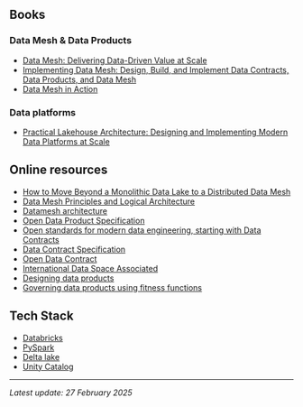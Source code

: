 
## Books

### Data Mesh & Data Products

- [Data Mesh: Delivering Data-Driven Value at Scale](https://www.amazon.com/Data-Mesh-Delivering-Data-Driven-Value/dp/1492092398)
- [Implementing Data Mesh: Design, Build, and Implement Data Contracts, Data Products, and Data Mesh](https://www.amazon.com/Implementing-Data-Mesh-Implement-Contracts/dp/1098156226/ref=sr_1_2?crid=2LNHODTL54EDL&dib=eyJ2IjoiMSJ9.PTnqYXf-FavvM2gWmOm001C4ban9V_cAtItCPuVX2T3lUeuXKOIlQxnod4RmpqYXsJDROR5-O8xtuIJYEGMRfeQVPo2SlTo7wyhV_vtKLUKMy-bRrmi29ThpwrCQ1FEipz0nzX_DD9VbzG7QoPHouZNkSGW9uQVf1aEaTT6PAhP6f-sIPl5O_BWJzeifXWvced92HgLwIV_forR7gi73CpSDkzF5E6f8qD0J8bql7DA.5L0MeoRhy-bYWGCND6zAh0LY8UfcmjMSkhX-mRsvKqE&dib_tag=se&keywords=data+mesh&qid=1740468942&s=books&sprefix=data+mesh%2Cstripbooks-intl-ship%2C213&sr=1-2)
- [Data Mesh in Action](https://www.amazon.com/Data-Mesh-Action-Jacek-Majchrzak/dp/1633439976/ref=tmm_pap_swatch_0?_encoding=UTF8&dib_tag=se&dib=eyJ2IjoiMSJ9.PTnqYXf-FavvM2gWmOm001C4ban9V_cAtItCPuVX2T3lUeuXKOIlQxnod4RmpqYXsJDROR5-O8xtuIJYEGMRfeQVPo2SlTo7wyhV_vtKLUKMy-bRrmi29ThpwrCQ1FEipz0nzX_DD9VbzG7QoPHouZNkSGW9uQVf1aEaTT6PAhP6f-sIPl5O_BWJzeifXWvced92HgLwIV_forR7gi73CpSDkzF5E6f8qD0J8bql7DA.5L0MeoRhy-bYWGCND6zAh0LY8UfcmjMSkhX-mRsvKqE&qid=1740469029&sr=1-6)

### Data platforms

- [Practical Lakehouse Architecture: Designing and Implementing Modern Data Platforms at Scale](https://www.amazon.com/Practical-Lakehouse-Architecture-Designing-Implementing/dp/1098153014)


## Online resources

- [How to Move Beyond a Monolithic Data Lake to a Distributed Data Mesh](https://martinfowler.com/articles/data-monolith-to-mesh.html)
- [Data Mesh Principles and Logical Architecture](https://martinfowler.com/articles/data-mesh-principles.html)
- [Datamesh architecture](https://www.datamesh-architecture.com/)
- [Open Data Product Specification](https://opendataproducts.org/)
- [Open standards for modern data engineering, starting with Data Contracts](https://bitol.io/)
- [Data Contract Specification](https://datacontract.com/)
- [Open Data Contract](https://opendatacontract.com/)
- [International Data Space Associated](https://internationaldataspaces.org/why/data-spaces/)
- [Designing data products](https://martinfowler.com/articles/designing-data-products.html)
- [Governing data products using fitness functions](https://martinfowler.com/articles/fitness-functions-data-products.html#ArchitecturalCharacteristicsOfADataProduct)

## Tech Stack

- [Databricks](https://www.databricks.com/)
- [PySpark](https://spark.apache.org/docs/latest/api/python/index.html#)
- [Delta lake](https://delta.io/)
- [Unity Catalog](https://www.unitycatalog.io/)

---
*Latest update: 27 February 2025*